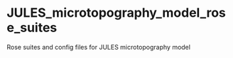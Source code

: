 # JULES_microtopography_model_rose_suites
Rose suites and config files for JULES microtopography model
